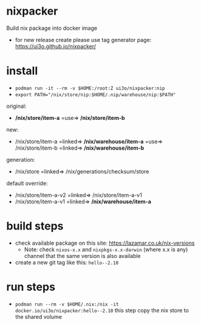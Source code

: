 # nixpacker
Build nix package into docker image

* for new release create please use tag generator page: https://ui3o.github.io/nixpacker/

# install

* `podman run -it --rm -v $HOME:/root:Z ui3o/nixpacker:nip`
* `export PATH="/nix/store/nip:$HOME/.nip/warehouse/nip:$PATH"`

original:
 * **/nix/store/item-a** =use=> **/nix/store/item-b**

new: 
 * /nix/store/item-a =linked=> **/nix/warehouse/item-a** =use=> /nix/store/item-b =linked=> **/nix/warehouse/item-b**

generation: 
 * /nix/store =linked=> /nix/generations/checksum/store

default override:
 * /nix/store/item-a-v2 =linked=> /nix/store/item-a-v1
 * /nix/store/item-a-v1 =linked=> **/nix/warehouse/item-a**


# build steps

* check available package on this site: https://lazamar.co.uk/nix-versions
  * Note: check `nixos-x.x` and `nixpkgs-x.x-darwin` (where x.x is any) channel that the same version is also available
* create a new git tag like this: `hello--2.10`

# run steps
* `podman run --rm -v $HOME/.nix:/nix -it docker.io/ui3o/nixpacker:hello--2.10` this step copy the nix store to the shared volume

